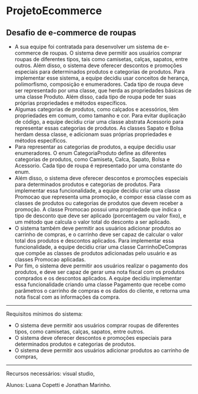 # ProjetoEcommerce
Desafio de e-commerce de roupas
------------------------------------------------------------------------------------------------------------------------------------------------------------------
- A sua equipe foi contratada para desenvolver um sistema de e-commerce de roupas. O sistema deve permitir aos usuários comprar roupas de diferentes tipos, tais como camisetas, calças, sapatos, entre outros. Além disso, o sistema deve oferecer descontos e promoções especiais para determinados produtos e categorias de produtos.
Para implementar esse sistema, a equipe decidiu usar conceitos de herança, polimorfismo, composição e enumeradores. Cada tipo de roupa deve ser representado por uma classe, que herda as propriedades básicas de uma classe Produto. Além disso, cada tipo de roupa pode ter suas próprias propriedades e métodos específicos.
- Algumas categorias de produtos, como calçados e acessórios, têm propriedades em comum, como tamanho e cor. Para evitar duplicação de código, a equipe decidiu criar uma classe abstrata Acessorio para representar essas categorias de produtos. As classes Sapato e Bolsa herdam dessa classe, e adicionam suas próprias propriedades e métodos específicos.
- Para representar as categorias de produtos, a equipe decidiu usar enumeradores. O enum CategoriaProduto define as diferentes categorias de produtos, como Camiseta, Calca, Sapato, Bolsa e Acessorio. Cada tipo de roupa é representado por uma constante do enum.
- Além disso, o sistema deve oferecer descontos e promoções especiais para determinados produtos e categorias de produtos. Para implementar essa funcionalidade, a equipe decidiu criar uma classe Promocao que representa uma promoção, e compor essa classe com as classes de produtos ou categorias de produtos que devem receber a promoção. A classe Promocao possui uma propriedade que indica o tipo de desconto que deve ser aplicado (porcentagem ou valor fixo), e um método que calcula o valor total do desconto a ser aplicado.
- O sistema também deve permitir aos usuários adicionar produtos ao carrinho de compras, e o carrinho deve ser capaz de calcular o valor total dos produtos e descontos aplicados. Para implementar essa funcionalidade, a equipe decidiu criar uma classe CarrinhoDeCompras que compõe as classes de produtos adicionadas pelo usuário e as classes Promocao aplicadas.
- Por fim, o sistema deve permitir aos usuários realizar o pagamento dos produtos, e deve ser capaz de gerar uma nota fiscal com os produtos comprados e os descontos aplicados. A equipe decidiu implementar essa funcionalidade criando uma classe Pagamento que recebe como parâmetros o carrinho de compras e os dados do cliente, e retorna uma nota fiscal com as informações da compra.
--------------------------------------------------
Requisitos mínimos do sistema:
+ O sistema deve permitir aos usuários comprar roupas de diferentes tipos, como camisetas, calças, sapatos, entre outros.
+ O sistema deve oferecer descontos e promoções especiais para determinados produtos e categorias de produtos.
+ O sistema deve permitir aos usuários adicionar produtos ao carrinho de compras,
---------------------------------------------------
Recursos necessários: visual studio, 

Alunos: Luana Copetti e Jonathan Marinho. 
